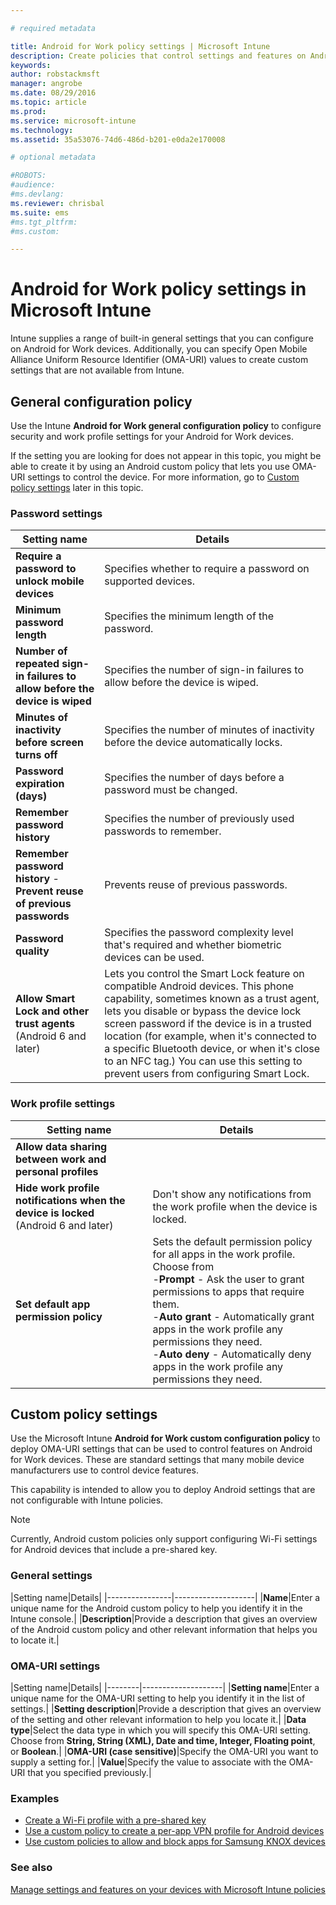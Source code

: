 ```yaml
---

# required metadata

title: Android for Work policy settings | Microsoft Intune
description: Create policies that control settings and features on Android for Work devices that you manage with Intune.
keywords:
author: robstackmsft
manager: angrobe
ms.date: 08/29/2016
ms.topic: article
ms.prod:
ms.service: microsoft-intune
ms.technology:
ms.assetid: 35a53076-74d6-486d-b201-e0da2e170008

# optional metadata

#ROBOTS:
#audience:
#ms.devlang:
ms.reviewer: chrisbal
ms.suite: ems
#ms.tgt_pltfrm:
#ms.custom:

---
```


# Android for Work policy settings in Microsoft Intune

Intune supplies a range of built-in general settings that you can configure on Android for Work devices. Additionally, you can specify Open Mobile Alliance Uniform Resource Identifier (OMA-URI) values to create custom settings that are not available from Intune.

## General configuration policy

Use the Intune **Android for Work general configuration policy** to configure security and work profile settings for your Android for Work devices.

If the setting you are looking for does not appear in this topic, you might be able to create it by using an Android custom policy that lets you use OMA-URI settings to control the device. For more information, go to [Custom policy settings](#custom-policy-settings) later in this topic.

### Password settings

|Setting name|Details|
|----------------|-|
|**Require a password to unlock mobile devices**|Specifies whether to require a password on supported devices.|
|**Minimum password length**|Specifies the minimum length of the password.|
|**Number of repeated sign-in failures to allow before the device is wiped**|Specifies the number of sign-in failures to allow before the device is wiped.|
|**Minutes of inactivity before screen turns off**|Specifies the number of minutes of inactivity before the device automatically locks.|
|**Password expiration (days)**|Specifies the number of days before a password must be changed.|
|**Remember password history**|Specifies the number of previously used passwords to remember.|
|**Remember password history** - **Prevent reuse of previous passwords**|Prevents reuse of previous passwords.|
|**Password quality**|Specifies the password complexity level that's required and whether biometric devices can be used.|
|**Allow Smart Lock and other trust agents**<br>(Android 6 and later)|Lets you control the Smart Lock feature on compatible Android devices. This phone capability, sometimes known as a trust agent, lets you disable or bypass the device lock screen password if the device is in a trusted location (for example, when it's connected to a specific Bluetooth device, or when it's close to an NFC tag.) You can use this setting to prevent users from configuring Smart Lock.|

### Work profile settings

|Setting name|Details|
|----------------|-|
|**Allow data sharing between work and personal profiles**||
|**Hide work profile notifications when the device is locked**<br>(Android 6 and later)|Don't show any notifications from the work profile when the device is locked.|
|**Set default app permission policy**|Sets the default permission policy for all apps in the work profile. Choose from<br>-**Prompt** - Ask the user to grant permissions to apps that require them.<br>-**Auto grant** - Automatically grant apps in the work profile any permissions they need.<br>-**Auto deny** - Automatically deny apps in the work profile any permissions they need.|



## Custom policy settings
Use the Microsoft Intune **Android for Work custom configuration policy** to deploy OMA-URI settings that can be used to control features on Android for Work devices. These are standard settings that many mobile device manufacturers use to control device features.

This capability is intended to allow you to deploy Android settings that are not configurable with Intune policies.

> [!NOTE]
> Currently, Android custom policies only support configuring Wi-Fi settings for Android devices that include a pre-shared key.

### General settings

|Setting name|Details|
    |----------------|--------------------|
    |**Name**|Enter a unique name for the Android custom policy to help you identify it in the Intune console.|
    |**Description**|Provide a description that gives an overview of the Android custom policy and other relevant information that helps you to locate it.|

### OMA-URI settings

   |Setting name|Details|
    |--------|--------------------|
    |**Setting name**|Enter a unique name for the OMA-URI setting to help you identify it in the list of settings.|
    |**Setting description**|Provide a description that gives an overview of the setting and other relevant information to help you locate it.|
    |**Data type**|Select the data type in which you will specify this OMA-URI setting. Choose from **String, String (XML), Date and time, Integer, Floating point**, or **Boolean**.|
    |**OMA-URI (case sensitive)**|Specify the OMA-URI you want to supply a setting for.|
    |**Value**|Specify the value to associate with the OMA-URI that you specified previously.|

### Examples

- [Create a Wi-Fi profile with a pre-shared key](pre-shared-key-wi-fi-profile.md)
- [Use a custom policy to create a per-app VPN profile for Android devices](per-app-vpn-for-android-pulse-secure.md)
- [Use custom policies to allow and block apps for Samsung KNOX devices](custom-policy-to-allow-and-block-samsung-knox-apps.md)

### See also
[Manage settings and features on your devices with Microsoft Intune policies](manage-settings-and-features-on-your-devices-with-microsoft-intune-policies.md)